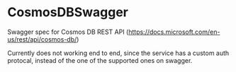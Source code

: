 # CosmosDBSwagger

Swagger spec for Cosmos DB REST API (https://docs.microsoft.com/en-us/rest/api/cosmos-db/)

Currently does not working end to end, since the service has a custom auth protocal, instead of the one of the supported ones on swagger.
